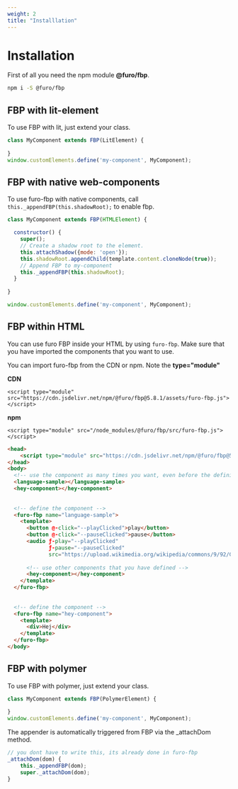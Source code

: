 ```yaml
---
weight: 2
title: "Installlation"
---
```


# Installation

First of all you need the npm module **@furo/fbp**.

```bash
npm i -S @furo/fbp
```


## FBP with lit-element
To use FBP with lit, just extend your class.

```javascript
class MyComponent extends FBP(LitElement) {
  
}
window.customElements.define('my-component', MyComponent);
```



## FBP with native web-components
To use furo-fbp with native components, call `this._appendFBP(this.shadowRoot);` to enable fbp.

```javascript
class MyComponent extends FBP(HTMLElement) {

  constructor() {
    super();
    // Create a shadow root to the element.
    this.attachShadow({mode: 'open'});
    this.shadowRoot.appendChild(template.content.cloneNode(true));
    // Append FBP to my-component
    this._appendFBP(this.shadowRoot);
  }
 
}

window.customElements.define('my-component', MyComponent);

```

## FBP within HTML
You can use furo FBP inside your HTML by using `furo-fbp`. Make sure that you have 
imported the components that you want to use. 

You can import furo-fbp from the CDN or npm. Note the **type="module"**

**CDN**

`<script type="module" src="https://cdn.jsdelivr.net/npm/@furo/fbp@5.8.1/assets/furo-fbp.js"></script>`

**npm**

`<script type="module" src="/node_modules/@furo/fbp/src/furo-fbp.js"></script>`


```html
<head>
    <script type="module" src="https://cdn.jsdelivr.net/npm/@furo/fbp@5.8.1/assets/furo-fbp.js"></script>
</head>
<body>
  <!-- use the component as many times you want, even before the definition-->
  <language-sample></language-sample>
  <hey-component></hey-component>
  
  
  <!-- define the component -->
  <furo-fbp name="language-sample">
    <template>
      <button @-click="--playClicked">play</button>
      <button @-click="--pauseClicked">pause</button>
      <audio ƒ-play="--playClicked" 
             ƒ-pause="--pauseClicked" 
             src="https://upload.wikimedia.org/wikipedia/commons/9/92/German_alphabet-2.ogg"></audio>
      
      <!-- use other components that you have defined -->
      <hey-component></hey-component>
    </template>
  </furo-fbp>
  
  
  <!-- define the component -->
  <furo-fbp name="hey-component">
    <template>
      <div>Hej</div>
    </template>
  </furo-fbp>
</body>

```


## FBP with polymer
To use FBP with polymer, just extend your class.
```javascript
class MyComponent extends FBP(PolymerElement) {
  
}
window.customElements.define('my-component', MyComponent);
```

The appender is automatically triggered from FBP via the _attachDom method.
```javascript
// you dont have to write this, its already done in furo-fbp
_attachDom(dom) {
    this._appendFBP(dom);
    super._attachDom(dom);
}
```

